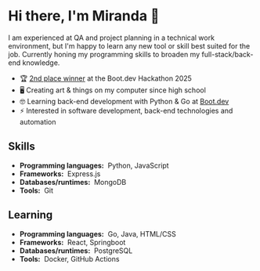 # Hi there, I'm Miranda :wave:

I am experienced at QA and project planning in a technical work environment, but I'm happy to learn any new tool or skill best suited for the job. Currently honing my programming skills to broaden my full-stack/back-end knowledge.

- 🏆 [2nd place winner](https://blog.boot.dev/news/hackathon-2025/) at the Boot.dev Hackathon 2025
- 🖥️ Creating art & things on my computer since high school
- 🤓 Learning back-end development with Python & Go at [Boot.dev](https://www.boot.dev/tracks/backend-python-golang)
- ⚡ Interested in software development, back-end technologies and automation

## Skills

- **Programming languages:**&nbsp;&nbsp;Python, JavaScript
- **Frameworks:**&nbsp;&nbsp;Express.js
- **Databases/runtimes:**&nbsp;&nbsp;MongoDB
- **Tools:**&nbsp;&nbsp;Git

## Learning

- **Programming languages:**&nbsp;&nbsp;Go, Java, HTML/CSS
- **Frameworks:**&nbsp;&nbsp;React, Springboot
- **Databases/runtimes:**&nbsp;&nbsp;PostgreSQL
- **Tools:**&nbsp;&nbsp;Docker, GitHub Actions
